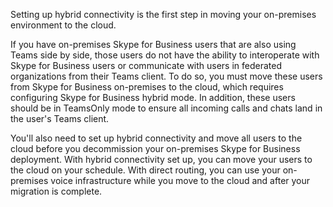Setting up hybrid connectivity is the first step in moving your on-premises environment to the cloud.

If you have on-premises Skype for Business users that are also using Teams side by side, those users do not have the ability to interoperate with Skype for Business users or communicate with users in federated organizations from their Teams client. To do so, you must move these users from Skype for Business on-premises to the cloud, which requires configuring Skype for Business hybrid mode. In addition, these users should be in TeamsOnly mode to ensure all incoming calls and chats land in the user's Teams client.

You'll also need to set up hybrid connectivity and move all users to the cloud before you decommission your on-premises Skype for Business deployment. With hybrid connectivity set up, you can move your users to the cloud on your schedule. With direct routing, you can use your on-premises voice infrastructure while you move to the cloud and after your migration is complete.

